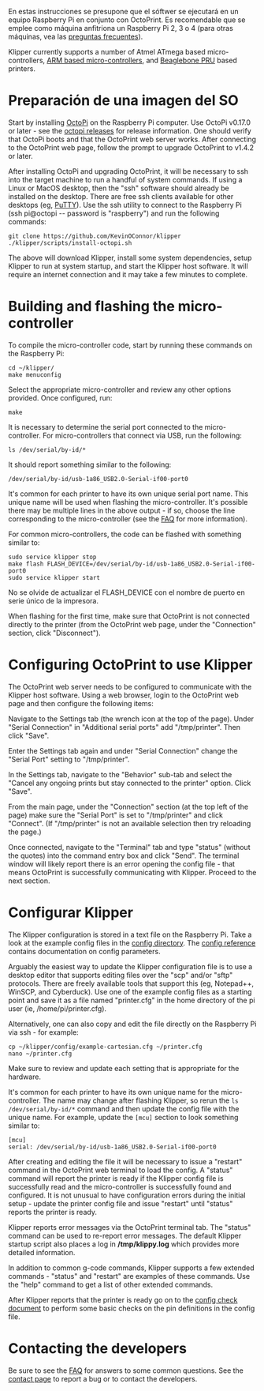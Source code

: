En estas instrucciones se presupone que el sóftwer se ejecutará en un equipo
Raspberry Pi en conjunto con OctoPrint. Es recomendable que se emplee como máquina anfitriona un Raspberry Pi 2, 3 o 4 (para otras máquinas, vea las [preguntas frecuentes](FAQ.md#can-i-run-klipper-on-something-other-than-a-raspberry-pi-3)).

Klipper currently supports a number of Atmel ATmega based micro-controllers,
[ARM based micro-controllers](Features.md#step-benchmarks), and [Beaglebone PRU](beaglebone.md) based printers.

# Preparación de una imagen del SO

Start by installing [OctoPi](https://github.com/guysoft/OctoPi) on the Raspberry
Pi computer. Use OctoPi v0.17.0 or later - see the [octopi releases](https://github.com/guysoft/OctoPi/releases) for release information. One should verify that OctoPi boots and that the OctoPrint web server works. After connecting to the OctoPrint web page, follow the prompt to upgrade OctoPrint to v1.4.2 or later.

After installing OctoPi and upgrading OctoPrint, it will be necessary to ssh
into the target machine to run a handful of system commands. If using a Linux or MacOS desktop, then the "ssh" software should already be installed on the desktop. There are free ssh clients available for other desktops (eg, [PuTTY](https://www.chiark.greenend.org.uk/~sgtatham/putty/)). Use the ssh utility to connect to the Raspberry Pi (ssh pi@octopi -- password is "raspberry") and run the following commands:

```
git clone https://github.com/KevinOConnor/klipper
./klipper/scripts/install-octopi.sh
```

The above will download Klipper, install some system dependencies, setup Klipper to run at system startup, and start the Klipper host software. It will require an internet connection and it may take a few minutes to complete.

# Building and flashing the micro-controller

To compile the micro-controller code, start by running these commands on the Raspberry Pi:

```
cd ~/klipper/
make menuconfig
```

Select the appropriate micro-controller and review any other options provided. Once configured, run:

```
make
```

It is necessary to determine the serial port connected to the micro-controller. For micro-controllers that connect via USB, run the following:

```
ls /dev/serial/by-id/*
```

It should report something similar to the following:

```
/dev/serial/by-id/usb-1a86_USB2.0-Serial-if00-port0
```

It's common for each printer to have its own unique serial port name. This
unique name will be used when flashing the micro-controller. It's possible there may be multiple lines in the above output - if so, choose the line corresponding to the micro-controller (see the [FAQ](FAQ.md#wheres-my-serial-port) for more information).

For common micro-controllers, the code can be flashed with something similar to:

```
sudo service klipper stop
make flash FLASH_DEVICE=/dev/serial/by-id/usb-1a86_USB2.0-Serial-if00-port0
sudo service klipper start
```

No se olvide de actualizar el FLASH_DEVICE con el nombre de puerto en serie único de la impresora.

When flashing for the first time, make sure that OctoPrint is not connected directly to the printer (from the OctoPrint web page, under the "Connection" section, click "Disconnect").

# Configuring OctoPrint to use Klipper

The OctoPrint web server needs to be configured to communicate with the Klipper host software. Using a web browser, login to the OctoPrint web page and then configure the following items:

Navigate to the Settings tab (the wrench icon at the top of the page). Under "Serial Connection" in "Additional serial ports" add "/tmp/printer". Then click "Save".

Enter the Settings tab again and under "Serial Connection" change the "Serial Port" setting to "/tmp/printer".

In the Settings tab, navigate to the "Behavior" sub-tab and select the "Cancel any ongoing prints but stay connected to the printer" option. Click "Save".

From the main page, under the "Connection" section (at the top left of the page) make sure the "Serial Port" is set to "/tmp/printer" and click "Connect". (If "/tmp/printer" is not an available selection then try reloading the page.)

Once connected, navigate to the "Terminal" tab and type "status" (without the quotes) into the command entry box and click "Send". The terminal window will likely report there is an error opening the config file - that means OctoPrint is successfully communicating with Klipper. Proceed to the next section.

# Configurar Klipper

The Klipper configuration is stored in a text file on the Raspberry Pi. Take a
look at the example config files in the [config directory](../config/). The [config reference](Config_Reference.md) contains documentation on config parameters.

Arguably the easiest way to update the Klipper configuration file is to use a desktop editor that supports editing files over the "scp" and/or "sftp" protocols. There are freely available tools that support this (eg, Notepad++, WinSCP, and Cyberduck). Use one of the example config files as a starting point and save it as a file named "printer.cfg" in the home directory of the pi user (ie, /home/pi/printer.cfg).

Alternatively, one can also copy and edit the file directly on the Raspberry Pi via ssh - for example:

```
cp ~/klipper/config/example-cartesian.cfg ~/printer.cfg
nano ~/printer.cfg
```

Make sure to review and update each setting that is appropriate for the hardware.

It's common for each printer to have its own unique name for the
micro-controller. The name may change after flashing Klipper, so rerun the `ls /dev/serial/by-id/*` command and then update the config file with the unique name. For example, update the `[mcu]` section to look something similar to:

```
[mcu]
serial: /dev/serial/by-id/usb-1a86_USB2.0-Serial-if00-port0
```

After creating and editing the file it will be necessary to issue a "restart" command in the OctoPrint web terminal to load the config. A "status" command will report the printer is ready if the Klipper config file is successfully read and the micro-controller is successfully found and configured. It is not unusual to have configuration errors during the initial setup - update the printer config file and issue "restart" until "status" reports the printer is ready.

Klipper reports error messages via the OctoPrint terminal tab. The "status" command can be used to re-report error messages. The default Klipper startup script also places a log in **/tmp/klippy.log** which provides more detailed information.

In addition to common g-code commands, Klipper supports a few extended commands - "status" and "restart" are examples of these commands. Use the "help" command to get a list of other extended commands.

After Klipper reports that the printer is ready go on to the [config check
document](Config_checks.md) to perform some basic checks on the pin definitions in the config file.

# Contacting the developers

Be sure to see the [FAQ](FAQ.md) for answers to some common questions. See the
[contact page](Contact.md) to report a bug or to contact the developers.
